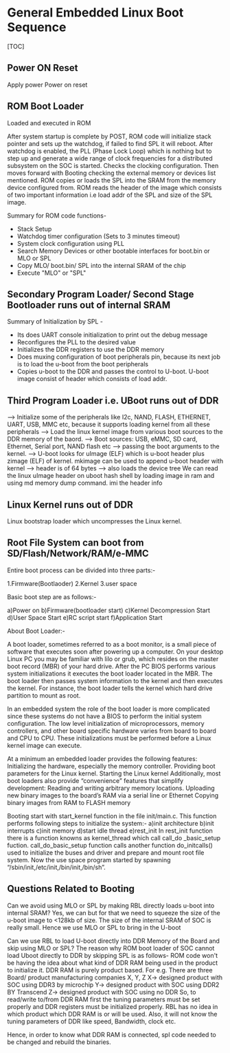 # General Embedded Linux Boot Sequence



[TOC]

## Power ON Reset

Apply power Power on reset

## ROM Boot Loader 

Loaded and executed in ROM

After system startup is complete by POST, ROM code will initialize stack pointer and sets up the watchdog, if failed to find SPL it will reboot. After watchdog is enabled,  the PLL (Phase Lock Loop) which is nothing but to step up and generate a wide range of clock frequencies for a distributed subsystem on the SOC is started. Checks the clocking configuration. Then moves forward with Booting checking the external memory or devices list mentioned. ROM copies or loads the SPL into the SRAM from the memory device configured from. ROM reads the header of the image which consists of two important information i.e load addr of the SPL and size of the SPL image. 

Summary for ROM code functions-

* Stack Setup
* Watchdog timer configuration (Sets to 3 minutes timeout)
* System clock configuration using PLL
* Search Memory Devices or other bootable interfaces for boot.bin or MLO or SPL
* Copy MLO/ boot.bin/ SPL into the internal SRAM of the chip
* Execute "MLO" or "SPL"

## Secondary Program Loader/ Second Stage Bootloader runs out of internal SRAM

Summary of Initialization by SPL -

* Its does UART console initialization to print out the debug message
* Reconfigures the PLL to the desired value
* Initializes the DDR registers to use the DDR memory
* Does muxing configuration of boot peripherals pin, because its next job is to load the u-boot from the boot peripherals 
* Copies u-boot to  the DDR and passes the control to U-boot. U-boot image consist of header which consists of load addr.



## Third Program Loader i.e. UBoot runs out of DDR



--> Initialize some of the peripherals like I2c, NAND, FLASH, ETHERNET, UART, USB, MMC etc, because it supports loading kernel from all these peripherals
--> Load the linux kernel image from various boot sources to the DDR memory of the baord.
--> Boot sources: USB, eMMC, SD card, Ethernet, Serial port, NAND flash etc
--> passing the boot arguments to the kernel. 
--> U-boot looks for uImage (ELF) which is u-boot header plus zimage (ELF) of kernel. mkimage can be used to append u-boot header with kernel
--> header is of 64 bytes
--> also loads the device tree
We can read the linux uImage header on uboot hash shell by loading image in ram and using md memory dump command. imi the header info



## Linux Kernel runs out of DDR



Linux bootstrap loader which uncompresses the Linux kernel.


## Root File System can boot from SD/Flash/Network/RAM/e-MMC



Entire boot process can be divided into three parts:-

1.Firmware(Bootlaoder)
2.Kernel
3.user space

Basic boot step are as follows:-

a)Power on
b)Firmware(bootloader start)
c)Kernel Decompression Start
d)User Space Start
e)RC script start
f)Application Start

About Boot Loader:-

A boot loader, sometimes referred to as a boot monitor, is a small piece of software that executes soon after powering up a computer. On your desktop Linux PC you may be familiar with lilo or grub, which resides on the master boot record (MBR) of your hard drive. After the PC BIOS performs various system initializations it executes the boot loader located in the MBR. The boot loader then passes system information to the kernel and then executes the kernel. For instance, the boot loader tells the kernel which hard drive partition to mount as root.

In an embedded system the role of the boot loader is more complicated since these systems do not have a BIOS to perform the initial system configuration. The low level initialization of microprocessors, memory controllers, and other board specific hardware varies from board to board and CPU to CPU. These initializations must be performed before a Linux kernel image can execute.

At a minimum an embedded loader provides the following features:
Initializing the hardware, especially the memory controller.
Providing boot parameters for the Linux kernel.
Starting the Linux kernel
Additionally, most boot loaders also provide “convenience” features that simplify development:
Reading and writing arbitrary memory locations.
Uploading new binary images to the board’s RAM via a serial line or Ethernet
Copying binary images from RAM to FLASH memory

Booting start with start_kernel function in the file init/main.c.
This function performs following steps to initialize the system:-
a)init architecture
b)init interrupts
c)init memory
d)start idle thread
e)rest_init
In rest_init function there is a function knowns as kernel_thread which call call_do _basic_setup fuction.
call_do_basic_setup function calls another function do_initcalls() used to initialize the buses and driver and prepare and mount root file system.
Now the use space program started by spawning “/sbin/init,/etc/init,/bin/init,/bin/sh”.



## Questions Related to Booting

Can we avoid using MLO or SPL by making RBL directly loads u-boot into internal SRAM?
Yes, we can but for that we need to squeeze the size of the u-boot image to <128kb of size. The size of the internal SRAM of SOC is really small. Hence we use MLO or SPL to bring in the U-boot

Can we use RBL to load U-boot directly into DDR Memory of the Board and skip using MLO or SPL?
The reason why ROM boot loader of SOC cannot load Uboot directly to DDR by skipping SPL is as follows-
ROM  code won't be having the idea about what kind of DDR RAM being used in the product to initialize it.  DDR RAM is purely product based. For e.g.
There are three Board/ product manufacturing companies X, Y, Z
X-> designed product with SOC using DDR3 by microchip
Y-> designed product with SOC using DDR2 BY Transcend
Z-> designed product with SOC using no DDR
So, to read/write to/from DDR RAM first the tuning parameters must be set properly and DDR registers must be initialized properly. RBL has no idea in which product which DDR RAM is or will be used. Also, it will not know the tuning parameters of DDR like speed, Bandwidth, clock etc.

Hence, in order to know what DDR RAM is connected, spl code needed to be changed and rebuild the binaries. 

